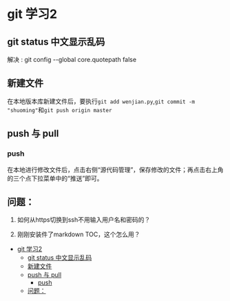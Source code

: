 # git 学习2

## git  status 中文显示乱码

解决 :  git config --global core.quotepath false

## 新建文件

在本地版本库新建文件后，要执行`git add wenjian.py`,`git commit -m "shuoming"`和`git push origin master`
## push 与 pull

### push

在本地进行修改文件后，点击右侧“源代码管理”，保存修改的文件；再点击右上角的三个点下拉菜单中的“推送”即可。

## 问题：

1. 如何从https切换到ssh不用输入用户名和密码的？

2. 刚刚安装件了markdown TOC，这个怎么用？

<!-- TOC -->

- [git 学习2](#git-学习2)
    - [git  status 中文显示乱码](#git--status-中文显示乱码)
    - [新建文件](#新建文件)
    - [push 与 pull](#push-与-pull)
        - [push](#push)
    - [问题：](#问题)

<!-- /TOC -->